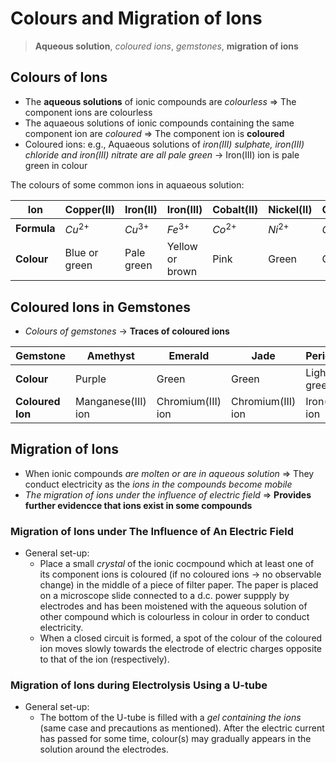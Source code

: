 # Colours and Migration of Ions

> **Aqueous solution**, *coloured ions*, *gemstones*, **migration of ions**

## Colours of Ions

- The **aqueous solutions** of ionic compounds are *colourless* ⇒ The component ions are colourless
- The aquaeous solutions of ionic compounds containing the same component ion are *coloured* ⇒ The component ion is **coloured**
- Coloured ions: e.g., Aquaeous solutions of *iron(III) sulphate, iron(III) chloride and iron(III) nitrate are all pale green* → Iron(III) ion is pale green in colour

The colours of some common ions in aquaeous solution:

| Ion         | Copper(II)    | Iron(II)   | Iron(III)       | Cobalt(II) | Nickel(II) | Chromium(III) | Chromate     | Dichromate     | Manganese(II)  | Permanganate |
| ----------- | ------------- | ---------- | --------------- | ---------- | ---------- | ------------- | ------------ | -------------- | -------------- | ------------ |
| **Formula** | $Cu^{2+}$     | $Cu^{3+}$  | $Fe^{3+}$       | $Co^{2+}$  | $Ni^{2+}$  | $Cr^{3+}$     | $CrO_4^{2-}$ | $Cr_2O_7^{2-}$ | $Mn^{2+}$      | $MnO_4^-$    |
| **Colour**  | Blue or green | Pale green | Yellow or brown | Pink       | Green      | Green         | Yellow       | Orange         | Very pale pink | Purple       |

## Coloured Ions in Gemstones

- *Colours of gemstones* → **Traces of coloured ions**

| Gemstone         | Amethyst           | Emerald           | Jade              | Peridot      | Topaz         | Turquoise      |
| ---------------- | ------------------ | ----------------- | ----------------- | ------------ | ------------- | -------------- |
| **Colour**       | Purple             | Green             | Green             | Light green  | Yellow        | Bluish green   |
| **Coloured Ion** | Manganese(III) ion | Chromium(III) ion | Chromium(III) ion | Iron(II) ion | Iron(III) ion | Copper(II) ion |

## Migration of Ions

- When ionic compounds *are molten or are in aqueous solution* ⇒ They conduct electricity as the *ions in the compounds become mobile*
- *The migration of ions under the influence of electric field* ⇒ **Provides further evidencce that ions exist in some compounds**

### Migration of Ions under The Influence of An Electric Field

- General set-up:
  - Place a small *crystal* of the ionic cocmpound which at least one of its component ions is coloured (if no coloured ions → no observable change) in the middle of a piece of filter paper. The paper is placed on a microscope slide connected to a d.c. power suppply by electrodes and has been moistened with the aqueous solution of other compound which is colourless in colour in order to conduct electricity.
  - When a closed circuit is formed, a spot of the colour of the coloured ion moves slowly towards the electrode of electric charges opposite to that of the ion (respectively).

### Migration of Ions during Electrolysis Using a U-tube

- General set-up:
  - The bottom of the U-tube is filled with a *gel containing the ions* (same case and precautions as mentioned). After the electric current has passed for some time, colour(s) may gradually appears in the solution around the electrodes.
